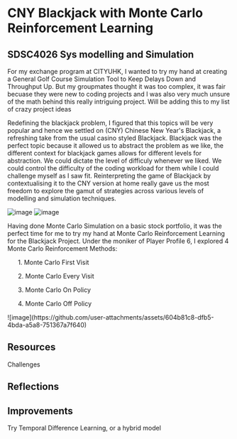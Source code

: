 <h1>CNY Blackjack with Monte Carlo Reinforcement Learning</h1>
<h2>SDSC4026 Sys modelling and Simulation</h2>

For my exchange program at CITYUHK, I wanted to try my hand at creating a General Golf Course Simulation Tool to Keep Delays Down and Throughput Up. But my groupmates thought it was too complex, it was fair becuase they were new to coding projects and I was also very much unsure of the math behind this really intriguing project. Will be adding this to my list of crazy project ideas

Redefining the blackjack problem, I figured that this topics will be very popular and hence we settled on (CNY) Chinese New Year's Blackjack, a refreshing take from the usual casino styled Blackjack. Blackjack was the perfect topic because it allowed us to abstract the problem as we like, the different context for blackjack games allows for different levels for abstraction. We could dictate the level of difficuly whenever we liked. We could control the difficulty of the coding workload for them while I could challenge myself as I saw fit. Reinterpreting the game of Blackjack by contextualising it to the CNY version at home really gave us the most freedom to explore the gamut of strategies across various levels of modelling and simulation techniques.

![image](https://github.com/user-attachments/assets/d1596f21-6fc2-48dd-8a0c-ceef052bfb13)
![image](https://github.com/user-attachments/assets/e192e050-293e-4d5f-9cd7-39e915c10d90)

Having done Monte Carlo Simulation on a basic stock portfolio, it was the perfect time for me to try my hand at Monte Carlo Reinforcement Learning for the Blackjack Project.
Under the moniker of Player Profile 6, I explored 4 Monte Carlo Reinforcement Methods: 
<ol>1. Monte Carlo First Visit</ol>
<ol>2. Monte Carlo Every Visit</ol>
<ol>3. Monte Carlo On Policy</ol>
<ol>4. Monte Carlo Off Policy</ol>
![image](https://github.com/user-attachments/assets/604b81c8-dfb5-4bda-a5a8-751367a7f640)

<h2>Resources</h2

<h2>Challenges</h2>

<h2>Reflections</h2>

<h2>Improvements</h2>
Try Temporal Difference Learning, or a hybrid model 
